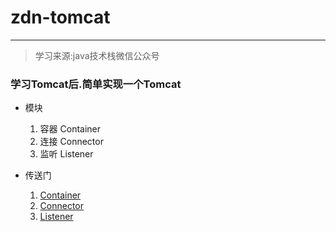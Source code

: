 # zdn-tomcat
---
>学习来源:java技术栈微信公众号

### 学习Tomcat后.简单实现一个Tomcat

- 模块
   1. 容器 Container
   2. 连接 Connector
   3. 监听 Listener
   
- 传送门
   1. [Container](https://github.com/Zdn1992/zdn-tomcat/tree/master/src/main/java/com/zdn/tomcat/engine)
   2. [Connector](https://github.com/Zdn1992/zdn-tomcat/tree/master/src/main/java/com/zdn/tomcat/connector)
   3. [Listener](https://github.com/Zdn1992/zdn-tomcat/tree/master/src/main/java/com/zdn/tomcat/listen)
   

